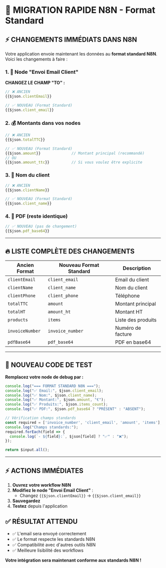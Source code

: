 # 🚀 MIGRATION RAPIDE N8N - Format Standard

## ⚡ **CHANGEMENTS IMMÉDIATS DANS N8N**

Votre application envoie maintenant les données au **format standard N8N**. Voici les changements à faire :

### **1. 📧 Node "Envoi Email Client"**

**CHANGEZ LE CHAMP "TO" :**
```javascript
// ❌ ANCIEN
{{$json.clientEmail}}

// ✅ NOUVEAU (Format Standard)
{{$json.client_email}}
```

### **2. 💰 Montants dans vos nodes**

```javascript
// ❌ ANCIEN
{{$json.totalTTC}}

// ✅ NOUVEAU (Format Standard)
{{$json.amount}}              // Montant principal (recommandé)
// OU
{{$json.amount_ttc}}          // Si vous voulez être explicite
```

### **3. 👤 Nom du client**

```javascript
// ❌ ANCIEN
{{$json.clientName}}

// ✅ NOUVEAU (Format Standard)
{{$json.client_name}}
```

### **4. 📄 PDF (reste identique)**

```javascript
// ✅ NOUVEAU (pas de changement)
{{$json.pdf_base64}}
```

---

## 🔥 **LISTE COMPLÈTE DES CHANGEMENTS**

| **Ancien Format** | **Nouveau Format Standard** | **Description** |
|-------------------|------------------------------|-----------------|
| `clientEmail` | `client_email` | Email du client |
| `clientName` | `client_name` | Nom du client |
| `clientPhone` | `client_phone` | Téléphone |
| `totalTTC` | `amount` | Montant principal |
| `totalHT` | `amount_ht` | Montant HT |
| `products` | `items` | Liste des produits |
| `invoiceNumber` | `invoice_number` | Numéro de facture |
| `pdfBase64` | `pdf_base64` | PDF en base64 |

---

## 🧪 **NOUVEAU CODE DE TEST**

**Remplacez votre node de debug par :**

```javascript
console.log("=== FORMAT STANDARD N8N ===");
console.log("✅ Email:", $json.client_email);
console.log("✅ Nom:", $json.client_name);
console.log("✅ Montant:", $json.amount, "€");
console.log("✅ Produits:", $json.items_count);
console.log("✅ PDF:", $json.pdf_base64 ? "PRÉSENT" : "ABSENT");

// Vérification champs standards
const required = ['invoice_number', 'client_email', 'amount', 'items'];
console.log("Champs standards:");
required.forEach(field => {
  console.log(`- ${field}:`, $json[field] ? "✅" : "❌");
});

return $input.all();
```

---

## ⚡ **ACTIONS IMMÉDIATES**

1. **Ouvrez votre workflow N8N**
2. **Modifiez le node "Envoi Email Client"** :
   - Changez `{{$json.clientEmail}}` → `{{$json.client_email}}`
3. **Sauvegardez**
4. **Testez** depuis l'application

## ✅ **RÉSULTAT ATTENDU**

- ✅ L'email sera envoyé correctement
- ✅ Le format respecte les standards N8N
- ✅ Compatibilité avec d'autres outils N8N
- ✅ Meilleure lisibilité des workflows

**Votre intégration sera maintenant conforme aux standards N8N !**
